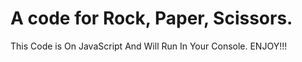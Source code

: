 # A code for Rock, Paper, Scissors.

This Code is On JavaScript And Will Run In Your Console.
ENJOY!!!
